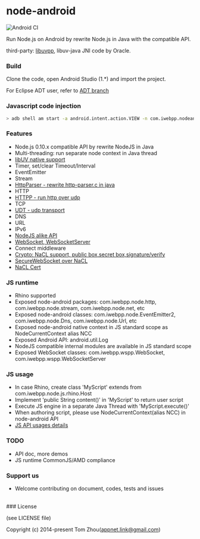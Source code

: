 node-android
===============

![Android CI](https://github.com/InstantWebP2P/node-android/workflows/Android%20CI/badge.svg)

Run Node.js on Android by rewrite Node.js in  Java with the compatible API.


third-party: [libuvpp](https://github.com/InstantWebP2P/libuvpp), libuv-java JNI code by Oracle.


### Build

  Clone the code, open Android Studio (1.*) and import the project.
  
  For Eclipse ADT user, refer to [ADT branch](https://github.com/InstantWebP2P/node-android/tree/adt)


### Javascript code injection

```bash
> adb shell am start -a android.intent.action.VIEW -n com.iwebpp.nodeandroid/.MainActivity -e js "var run = function () { return 'hello world'; } run();"
```
  
### Features

* Node.js 0.10.x compatible API by rewrite NodeJS in Java
* Multi-threading: run separate node context in Java thread
* [libUV native support](https://github.com/InstantWebP2P/node-android/tree/master/app/src/main/java/com/iwebpp/libuvpp)
* Timer, set/clear Timeout/Interval
* EventEmitter
* Stream
* [HttpParser - rewrite http-parser.c in java](https://github.com/InstantWebP2P/node-android/blob/master/app/src/main/java/com/iwebpp/node/HttpParser.java)
* HTTP
* [HTTPP - run http over udp](https://github.com/InstantWebP2P/node-android/blob/master/app/src/main/java/com/iwebpp/node/http/httpp.java)
* TCP
* [UDT - udp transport](https://github.com/InstantWebP2P/node-android/blob/master/app/src/main/java/com/iwebpp/node/net/UDT.java)
* DNS
* URL
* IPv6
* [NodeJS alike API](https://github.com/InstantWebP2P/node-android/tree/master/app/src/main/java/com/iwebpp/node)
* [WebSocket, WebSocketServer](https://github.com/InstantWebP2P/node-android/tree/master/app/src/main/java/com/iwebpp/wspp)
* Connect middleware
* [Crypto: NaCL support, public box,secret box,signature/verify](https://github.com/InstantWebP2P/node-android/blob/master/app/src/main/java/com/iwebpp/crypto/TweetNaclFast.java)
* [SecureWebSocket over NaCL](https://github.com/InstantWebP2P/node-android/blob/master/app/src/main/java/com/iwebpp/wspp/SecureWebSocket.java)
* [NaCL Cert](https://github.com/InstantWebP2P/node-android/blob/master/app/src/main/java/com/iwebpp/crypto/NaclCert.java)


### JS runtime

* Rhino supported
* Exposed node-android packages: com.iwebpp.node.http, com.iwebpp.node.stream, com.iwebpp.node.net, etc
* Exposed node-android classes: com.iwebpp.node.EventEmitter2, com.iwebpp.node.Dns, com.iwebpp.node.Url, etc
* Exposed node-android native context in JS standard scope as NodeCurrentContext alias NCC
* Exposed Android API: android.util.Log
* NodeJS compatible internal modules are available in JS standard scope
* Exposed WebSocket classes: com.iwebpp.wspp.WebSocket, com.iwebpp.wspp.WebSocketServer

### JS usage

* In case Rhino, create class 'MyScript' extends from com.iwebpp.node.js.rhino.Host
* Implement 'public String content()' in 'MyScript' to return user script
* Execute JS engine in a separate Java Thread with 'MyScript.execute()'
* When authoring script, please use NodeCurrentContext(alias NCC) in node-android API
* [JS API usages details](https://github.com/InstantWebP2P/node-android/tree/master/app/src/main/java/com/iwebpp/node/js)


### TODO

* API doc, more demos
* JS runtime CommonJS/AMD compliance


### Support us

* Welcome contributing on document, codes, tests and issues

<br/>
### License

(see LICENSE file)

Copyright (c) 2014-present Tom Zhou(appnet.link@gmail.com)
